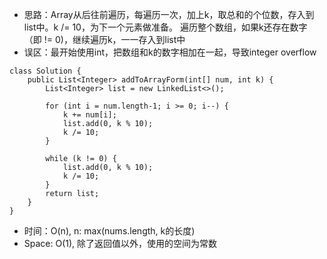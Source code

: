 * 思路：Array从后往前遍历，每遍历一次，加上k，取总和的个位数，存入到list中。k /= 10，为下一个元素做准备。 遍历整个数组，如果k还存在数字（即 != 0)，继续遍历k，一一存入到list中
* 误区：最开始使用int，把数组和k的数字相加在一起，导致integer overflow
```
class Solution {
    public List<Integer> addToArrayForm(int[] num, int k) {
        List<Integer> list = new LinkedList<>();
        
        for (int i = num.length-1; i >= 0; i--) {
            k += num[i];
            list.add(0, k % 10);
            k /= 10;
        }

        while (k != 0) {
            list.add(0, k % 10);
            k /= 10;
        }
        return list;
    }
}
```
* 时间：O(n), n: max(nums.length, k的长度)
* Space: O(1), 除了返回值以外，使用的空间为常数
